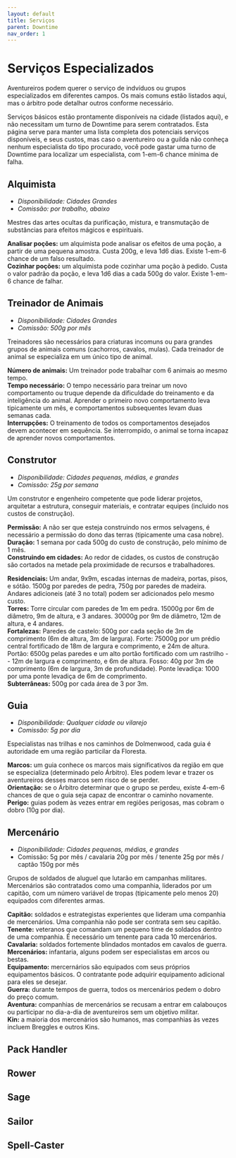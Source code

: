 ```yaml
---
layout: default
title: Serviços
parent: Downtime
nav_order: 1
---
```


# Serviços Especializados

Aventureiros podem querer o serviço de indvíduos ou grupos especializados em diferentes campos. Os mais comuns estão listados aqui, mas o árbitro pode detalhar outros conforme necessário.

Serviços básicos estão prontamente disponíveis na cidade (listados aqui), e não necessitam um turno de Downtime para serem contratados. Esta página serve para manter uma lista completa dos potenciais serviços disponíveis, e seus custos, mas caso o aventureiro ou a guilda não conheça nenhum especialista do tipo procurado, você pode gastar uma turno de Downtime para localizar um especialista, com 1-em-6 chance mínima de falha.

## Alquimista
- *Disponibilidade: Cidades Grandes*
- *Comissão: por trabalho, abaixo*

Mestres das artes ocultas da purificação, mistura, e transmutação de substâncias para efeitos mágicos e espirituais.

**Analisar poções:** um alquimista pode analisar os efeitos de uma poção, a partir de uma pequena amostra. Custa 200g, e leva 1d6 dias. Existe 1-em-6 chance de um falso resultado.\
**Cozinhar poções:** um alquimista pode cozinhar uma poção à pedido. Custa o valor padrão da poção, e leva 1d6 dias a cada 500g do valor. Existe 1-em-6 chance de falhar.

## Treinador de Animais
- *Disponibilidade: Cidades Grandes*
- *Comissão: 500g por mês*

Treinadores são necessários para criaturas incomuns ou para grandes grupos de animais comuns (cachorros, cavalos, mulas). Cada treinador de animal se especializa em um único tipo de animal.

**Número de animais:** Um treinador pode trabalhar com 6 animais ao mesmo tempo.\
**Tempo necessário:** O tempo necessário para treinar um novo comportamento ou truque depende da dificuldade do treinamento e da inteligência do animal. Aprender o primeiro novo comportamento leva tipicamente um mês, e comportamentos subsequentes levam duas semanas cada.\
**Interrupções:** O treinamento de todos os comportamentos desejados devem acontecer em sequência. Se interrompido, o animal se torna incapaz de aprender novos comportamentos.

## Construtor
- _Disponibilidade: Cidades pequenas, médias, e grandes_
- _Comissão: 25g por semana_

Um construtor e engenheiro competente que pode liderar projetos, arquitetar a estrutura, conseguir materiais, e contratar equipes (incluido nos custos de construção).

**Permissão:** A não ser que esteja construindo nos ermos selvagens, é necessário a permissão do dono das terras (tipicamente uma casa nobre).\
**Duração:** 1 semana por cada 500g do custo de construção, pelo mínimo de 1 mês.\
**Construindo em cidades:** Ao redor de cidades, os custos de construção são cortados na metade pela proximidade de recursos e trabalhadores.

**Residenciais:** Um andar, 9x9m, escadas internas de madeira, portas, pisos, e sótão. 1500g por paredes de pedra, 750g por paredes de madeira. Andares adicioneis (até 3 no total) podem ser adicionados pelo mesmo custo.\
**Torres:** Torre circular com paredes de 1m em pedra. 15000g por 6m de diâmetro, 9m de altura, e 3 andares. 30000g por 9m de diâmetro, 12m de altura, e 4 andares.\
**Fortalezas:** Paredes de castelo: 500g por cada seção de 3m de comprimento (6m de altura, 3m de largura). Forte: 75000g por um prédio central fortificado de 18m de largura e comprimento, e 24m de altura. Portão: 6500g pelas paredes e um alto portão fortificado com um rastrilho -- 12m de largura e comprimento, e 6m de altura. Fosso: 40g por 3m de comprimento (6m de largura, 3m de profundidade). Ponte levadiça: 1000 por uma ponte levadiça de 6m de comprimento.\
**Subterrâneas:** 500g por cada área de 3 por 3m.

## Guia
- _Disponibilidade: Qualquer cidade ou vilarejo_
- _Comissão: 5g por dia_

Especialistas nas trilhas e nos caminhos de Dolmenwood, cada guia é autoridade em uma região particilar da Floresta.

**Marcos:** um guia conhece os marcos mais significativos da região em que se especializa (determinado pelo Árbitro). Eles podem levar e trazer os aventureiros desses marcos sem risco de se perder.\
**Orientação:** se o Árbitro determinar que o grupo se perdeu, existe 4-em-6 chances de que o guia seja capaz de encontrar o caminho novamente.\
**Perigo:** guias podem às vezes entrar em regiões perigosas, mas cobram o dobro (10g por dia).

## Mercenário
- _Disponibilidade: Cidades pequenas, médias, e grandes_
- Comissão: 5g por mês / cavalaria 20g por mês / tenente 25g por mês / captão 150g por mês

Grupos de soldados de aluguel que lutarão em campanhas militares. Mercenários são contratados como uma companhia, liderados por um capitão, com um número variável de tropas (tipicamente pelo menos 20) equipados com diferentes armas.

**Capitão:** soldados e estrategistas experientes que lideram uma companhia de mercenários. Uma companhia não pode ser contrata sem seu capitão.\
**Tenente:** veteranos que comandam um pequeno time de soldados dentro de uma companhia. É necessário um tenente para cada 10 mercenários.\
**Cavalaria:** soldados fortemente blindados montados em cavalos de guerra.\
**Mercenários:** infantaria, alguns podem ser especialistas em arcos ou bestas.\
**Equipamento:** mercernários são equipados com seus próprios equipamentos básicos. O contratante pode adquirir equipamento adicional para eles se desejar.\
**Guerra:** durante tempos de guerra, todos os mercenários pedem o dobro do preço comum.\
**Aventura:** companhias de mercenários se recusam a entrar em calabouços ou participar no dia-a-dia de aventureiros sem um objetivo militar.\
**Kin:** a maioria dos mercenários são humanos, mas companhias às vezes incluem Breggles e outros Kins.

## Pack Handler
## Rower
## Sage
## Sailor
## Spell-Caster
